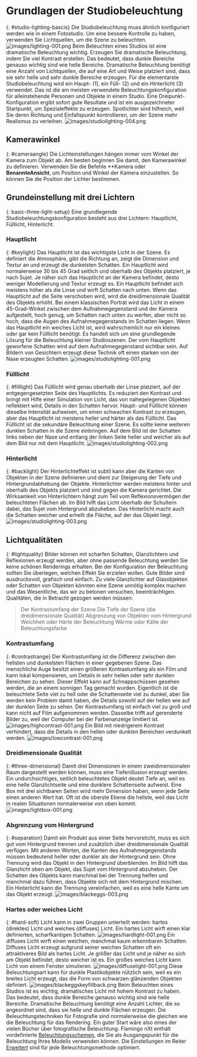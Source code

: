---
---
<!-- TODO: Make sure to update this page and get working in the guides section of the documentation. -->

# Grundlagen der Studiobeleuchtung
{: #studio-lighting-bascis}
Die Studiobeleuchtung muss ähnlich konfiguriert werden wie in einem Fotostudio. Um eine bessere Kontrolle zu haben, verwenden Sie Lichtquellen, um die Szene zu beleuchten.
![images/lighting-001.png](images/lighting-001.png)
Beim Beleuchten eines Studios ist eine dramatische Beleuchtung wichtig. Erzeugen Sie dramatische Beleuchtung, indem Sie viel Kontrast erstellen. Das bedeutet, dass dunkle Bereiche genauso wichtig sind wie helle Bereiche. Dramatische Beleuchtung benötigt eine Anzahl von Lichtquellen, die auf eine Art und Weise platziert sind, dass sie sehr helle und sehr dunkle Bereiche erzeugen.
Für die elementarste Studiobeleuchtung wird ein Haupt- (1), ein Füll- (2) und ein Hinterlicht (3) verwendet. Das ist die am meisten verwendete Beleuchtungskonfiguration für alleinstehende Personen und Objekte in einem Studio. Eine Dreipunkt-Konfiguration ergibt sofort gute Resultate und ist ein ausgezeichneter Startpunkt, um Spezialeffekte zu erzeugen. Spotlichter sind hilfreich, weil Sie deren Richtung und Einfallspunkt kontrollieren, um der Szene mehr Realismus zu verleihen.
![images/studiolighting-004.png](images/studiolighting-004.png)

## Kamerawinkel
{: #cameraangle}
Die Lichteinstellungen hängen immer vom Winkel der Kamera zum Objekt ab. Am besten beginnen Sie damit, den Kamerawinkel zu definieren. Verwenden Sie die Befehle **Kamera oder **BenannteAnsicht**, um Position und Winkel der Kamera einzustellen. So können Sie die Position der Lichter bestimmen.

## Grundeinstellung mit drei Lichtern
{: basic-three-light-setup}
Eine grundlegende Studiobeleuchtungskonfiguration besteht aus drei Lichtern: Hauptlicht, Fülllicht, Hinterlicht.

### Hauptlicht
{: #keylight}
Das Hauptlicht ist das wichtigste Licht in der Szene. Es definiert die Atmosphäre, gibt die Richtung an, zeigt die Dimension und Textur an und erzeugt die dunkelsten Schatten. Ein Hauptlicht wird normalerweise 30 bis 45 Grad seitlich und oberhalb des Objekts platziert, je nach Sujet.
Je näher sich das Hauptlicht an der Kamera befindet, desto weniger Modellierung und Textur erzeugt es. Ein Hauptlicht befindet sich meistens höher als die Linse und wirft Schatten nach unten. Wenn das Hauptlicht auf die Seite verschoben wird, wird die dreidimensionale Qualität des Objekts erhöht. Bei einem klassischen Porträt wird das Licht in einem 45-Grad-Winkel zwischen dem Aufnahmegegenstand und der Kamera aufgestellt, hoch genug, um Schatten nach unten zu werfen, aber nicht so hoch, dass die Augen des Aufnahmegegenstands im Schatten liegen.
Wenn das Hauptlicht ein weiches Licht ist, wird wahrscheinlich nur ein kleines oder gar kein Fülllicht benötigt. Es handelt sich um eine grundlegende Lösung für die Beleuchtung kleiner Studioszenen.
Der vom Hauptlicht geworfene Schatten wird auf dem Aufnahmegegenstand sichtbar sein. Auf Bildern von Gesichtern erzeugt diese Technik oft einen starken von der Nase erzeugten Schatten.
![images/studiolighting-001.png](images/studiolighting-001.png)

### Fülllicht
{: #filllight}
Das Fülllicht wird genau oberhalb der Linse platziert, auf der entgegengesetzten Seite des Hauptlichts. Es reduziert den Kontrast und bringt mit Hilfe einer Simulation von Licht, das von nahegelegenen Objekten reflektiert wird, Details in den Schatten hervor. Haupt- und Fülllicht können dieselbe Intensität aufweisen, um einen schwachen Kontrast zu erzeugen, aber das Hauptlicht ist meistens heller und härter als das Fülllicht. Das Fülllicht ist die sekundäre Beleuchtung einer Szene. Es sollte keine weiteren dunklen Schatten in die Szene einbringen.
Auf dem Bild ist der Schatten links neben der Nase und entlang der linken Seite heller und weicher als auf dem Bild nur mit dem Hauptlicht.
![images/studiolighting-002.png](images/studiolighting-002.png)

### Hinterlicht
{: #backlight}
Der Hinterlichteffekt ist subtil kann aber die Kanten von Objekten in der Szene definieren und dient zur Steigerung der Tiefe und Hintergrundabhebung der Objekte. Hinterlichter werden meistens hinter und oberhalb des Objekts platziert und sind gegen die Kamera gerichtet.
Die Wirksamkeit von Hinterlichtern hängt zum Teil vom Reflexionsvermögen der beleuchteten Flächen ab.
Im Bild hilft das Licht oberhalb der Schultern dabei, das Sujet vom Hintergrund abzuheben. Das Hinterlicht macht auch die Schatten weicher und erhellt die Fläche, auf der das Objekt liegt.
![images/studiolighting-003.png](images/studiolighting-003.png)

## Lichtqualitäten
{: #lightquality}
Bilder können mit scharfen Schatten, Glanzlichtern und Reflexionen erzeugt werden, aber ohne passende Beleuchtung werden Sie keine schönen Renderings erhalten. Bei der Konfiguration der Beleuchtung sollten Sie überlegen, welchen Effekt Sie erzielen wollen. Gute Bilder sind ausdrucksvoll, grafisch und einfach. Zu viele Glanzlichter auf Glasobjekten oder Schatten von Objekten könnten eine Szene unnötig komplex machen und das Wesentliche, das wir zu betonen versuchen, beeinträchtigen.
Qualitäten, die in Betracht gezogen werden müssen:

>Der Kontrastumfang der Szene
>Die Tiefe der Szene (die dreidimensionale Qualität)
>Abgrenzung von Objekten vom Hintergrund
>Weichheit oder Härte der Beleuchtung
>Wärme oder Kälte der Beleuchtungsfarbe

### Kontrastumfang
{: #contrastrange}
Der Kontrastumfang ist die Differenz zwischen den hellsten und dunkelsten Flächen in einer gegebenen Szene. Das menschliche Auge besitzt einen größeren Kontrastumfang als ein Film und kann lokal kompensieren, um Details in sehr hellen oder sehr dunklen Bereichen zu sehen. Dieser Effekt kann auf Schnappschüssen gesehen werden, die an einem sonnigen Tag gemacht wurden.
Eigentlich ist die beleuchtete Seite viel zu hell oder die Schattenseite viel zu dunkel, aber Sie werden kein Problem damit haben, die Details sowohl auf der hellen wie auf der dunklen Seite zu sehen. Der Kontrastumfang ist einfach viel zu groß und kann nicht auf Film aufgenommen werden. Dasselbe trifft auf gerenderte Bilder zu, weil der Computer bei der Farbenanzeige limitiert ist.
![images/highcontrast-001.png](images/highcontrast-001.png)
Ein Bild mit niedrigerem Kontrast verhindert, dass die Details in den hellen oder dunklen Bereichen verdunkelt werden.
![images/lowcontrast-001.png](images/lowcontrast-001.png)

### Dreidimensionale Qualität
{: #three-dimensional}
Damit drei Dimensionen in einem zweidimensionalen Raum dargestellt werden können, muss eine Tiefenillusion erzeugt werden. Ein undurchsichtiges, seitlich beleuchtetes Objekt deutet Tiefe an, weil es eine helle Glanzlichtseite und eine dunklere Schattenseite aufweist. Eine Box mit drei sichtbaren Seiten wird mehr Dimension haben, wenn jede Seite einen anderen Wert hat. Oft ist die oberste Ebene die hellste, weil das Licht in realen Situationen normalerweise von oben kommt.
![images/lightbox-001.png](images/lightbox-001.png)

### Abgrenzung vom Hintergrund
{: #separation}
Damit ein Produkt aus einer Seite hervorsticht, muss es sich gut vom Hintergrund trennen und zusätzlich über dreidimensionale Qualität verfügen. Mit anderen Worten, die Kanten des Aufnahmegegenstands müssen bedeutend heller oder dunkler als der Hintergrund sein. Ohne Trennung wird das Objekt in den Hintergrund überblenden.
Im Bild hilft das Glanzlicht oben am Objekt, das Sujet vom Hintergrund abzuheben.
Der Schatten des Objekts kann manchmal bei der Trennung helfen und manchmal dazu führen, dass Objekte sich mit dem Hintergrund mischen. Ein Hinterlicht kann die Trennung vereinfachen, weil es eine helle Kante um das Objekt erzeugt.
![images/blackeggs-003.png](images/blackeggs-003.png)

### Hartes oder weiches Licht
{: #hard-soft}
Licht kann in zwei Gruppen unterteilt werden: hartes (direktes) Licht und weiches (diffuses) Licht.
Ein hartes Licht wirft einen klar definierten, scharfkantigen Schatten.
![images/hardlight-001.png](images/hardlight-001.png)
Ein diffuses Licht wirft einen weichen, manchmal kaum erkennbaren Schatten.
Diffuses Licht erzeugt aufgrund seiner weichen Schatten oft ein attraktiveres Bild als hartes Licht. Je größer das Licht und je näher es sich am Objekt befindet, desto weicher ist es. Ein großes weiches Licht kann Licht von einem Fenster simulieren.
![images/diffuselight-001.png](images/diffuselight-001.png)
Diese Beleuchtungsart kann für dunkle Plastikobjekte nützlich sein, weil es ein breites Licht erzeugt, das die Form von schwarzen glänzenden Objekten definiert.
![images/blackeggskeyfillback.png](images/blackeggskeyfillback.png)
Beim Beleuchten eines Studios ist es wichtig, dramatisches Licht mit hohem Kontrast zu haben. Das bedeutet, dass dunkle Bereiche genauso wichtig sind wie helle Bereiche. Dramatische Beleuchtung benötigt eine Anzahl Lichter, die so angeordnet sind, dass sie helle und dunkle Flächen erzeugen.
Die Beleuchtungstechniken für Fotografie sind normalerweise die gleichen wie die Beleuchtung für das Rendering. Ein guter Start wäre also eines der vielen Bücher über fotografische Beleuchtung.
Flamingo nXt enthält vordefinierte [Beleuchtungsschemen](lighting-tab.html#lighting-presets), die Sie als Ausgangspunkt für die Beleuchtung Ihres Modells verwenden können. Die Einstellungen im Reiter [Erweitert](lighting-advanced-tab.html) sind für jede Beleuchtungsmethode optimiert.